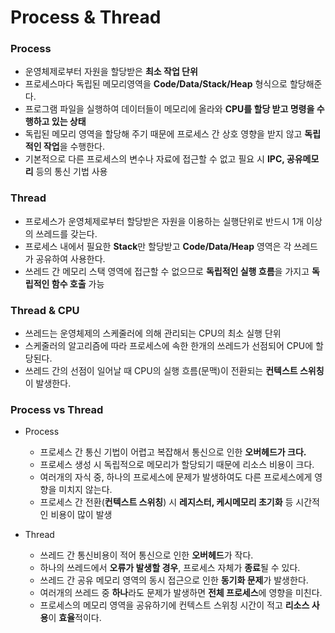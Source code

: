 # Process & Thread

### Process

- 운영체제로부터 자원을 할당받은 **최소 작업 단위**
- 프로세스마다 독립된 메모리영역을 **Code/Data/Stack/Heap** 형식으로 할당해준다.
- 프로그램 파일을 실행하여 데이터들이 메모리에 올라와 **CPU를 할당 받고 명령을 수행하고 있는 상태**
- 독립된 메모리 영역을 할당해 주기 때문에 프로세스 간 상호 영향을 받지 않고 **독립적인 작업**을 수행한다.
- 기본적으로 다른 프로세스의 변수나 자료에 접근할 수 없고 필요 시 **IPC, 공유메모리** 등의 통신 기법 사용

### Thread

- 프로세스가 운영체제로부터 할당받은 자원을 이용하는 실행단위로 반드시 1개 이상의 쓰레드를 갖는다.
- 프로세스 내에서 필요한 **Stack**만 할당받고 **Code/Data/Heap** 영역은 각 쓰레드가 공유하여 사용한다.
- 쓰레드 간 메모리 스택 영역에 접근할 수 없으므로 **독립적인 실행 흐름**을 가지고 **독립적인 함수 호출** 가능

### Thread & CPU

- 쓰레드는 운영체제의 스케줄러에 의해 관리되는 CPU의 최소 실행 단위
- 스케줄러의 알고리즘에 따라 프로세스에 속한 한개의 쓰레드가 선점되어 CPU에 할당된다.
- 쓰레드 간의 선점이 일어날 때 CPU의 실행 흐름(문맥)이 전환되는 **컨텍스트 스위칭**이 발생한다.

### Process vs Thread

- Process
    - 프로세스 간 통신 기법이 어렵고 복잡해서 통신으로 인한 **오버헤드가 크다.**
    - 프로세스 생성 시 독립적으로 메모리가 할당되기 때문에 리소스 비용이 크다.
    - 여러개의 자식 중, 하나의 프로세스에 문제가 발생하여도 다른 프로세스에게 영향을 미치지 않는다.
    - 프로세스 간 전환(**컨텍스트 스위칭**) 시 **레지스터, 케시메모리 초기화** 등 시간적인 비용이 많이 발생

- Thread
    - 쓰레드 간 통신비용이 적어 통신으로 인한 **오버헤드**가 작다.
    - 하나의 쓰레드에서 **오류가 발생할 경우**, 프로세스 자체가 **종료**될 수 있다.
    - 쓰레드 간 공유 메모리 영역의 동시 접근으로 인한 **동기화 문제**가 발생한다.
    - 여러개의 쓰레드 중 **하나**라도 문제가 발생하면 **전체 프로세스**에 영향을 미친다.
    - 프로세스의 메모리 영역을 공유하기에 컨텍스트 스위칭 시간이 적고 **리소스 사용**이 **효율**적이다.